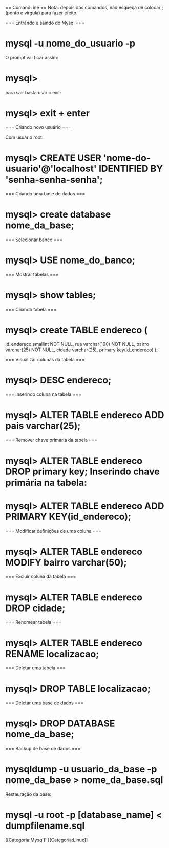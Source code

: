 == ComandLine ==
Nota: depois dos comandos, não esqueça de colocar ; (ponto e vírgula) para fazer efeito. 

=== Entrando e saindo do Mysql ===
 # mysql -u nome_do_usuario -p 

O prompt vai ficar assim: 

 # mysql>

para sair basta usar o exit: 

 # mysql> exit + enter

=== Criando novo usuário ===

Com usuário root:

 # mysql> CREATE USER 'nome-do-usuario'@'localhost' IDENTIFIED BY 'senha-senha-senha';

=== Criando uma base de dados ===

 # mysql> create database nome_da_base;

=== Selecionar banco ===

 # mysql> USE nome_do_banco;

=== Mostrar tabelas ===

 # mysql> show tables;

=== Criando tabela ===

 # mysql> create TABLE endereco (
 id_endereco smallint NOT NULL,
 rua varchar(100) NOT NULL,
 bairro varchar(25) NOT NULL,
 cidade varchar(25),
 primary key(id_endereco)
 );

=== Visualizar colunas da tabela ===

 # mysql> DESC endereco;

=== Inserindo coluna na tabela ===

 # mysql> ALTER TABLE endereco ADD pais varchar(25);

=== Remover chave primária da tabela ===

# mysql> ALTER TABLE endereco DROP primary key; Inserindo chave primária na tabela:

# mysql> ALTER TABLE endereco ADD PRIMARY KEY(id_endereco);

=== Modificar definições de uma coluna ===

 # mysql> ALTER TABLE endereco MODIFY bairro varchar(50);

=== Excluir coluna da tabela ===

 # mysql> ALTER TABLE endereco DROP cidade;

=== Renomear tabela ===

 # mysql> ALTER TABLE endereco RENAME localizacao;

=== Deletar uma tabela ===

 # mysql> DROP TABLE localizacao;

=== Deletar uma base de dados ===

 # mysql> DROP DATABASE nome_da_base;

=== Backup de base de dados ===

  # mysqldump -u usuario_da_base -p nome_da_base > nome_da_base.sql

Restauração da base: 

  # mysql -u root -p [database_name] < dumpfilename.sql

[[Categoria:Mysql]]
[[Categoria:Linux]]

